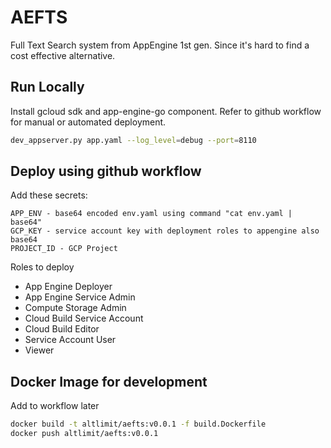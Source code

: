 # AEFTS

Full Text Search system from AppEngine 1st gen. Since it's hard to find a cost effective alternative.

## Run Locally

Install gcloud sdk and app-engine-go component. Refer to github workflow for manual or automated deployment.

```bash
dev_appserver.py app.yaml --log_level=debug --port=8110
```

## Deploy using github workflow

Add these secrets:

```text
APP_ENV - base64 encoded env.yaml using command "cat env.yaml | base64"
GCP_KEY - service account key with deployment roles to appengine also base64
PROJECT_ID - GCP Project
```

Roles to deploy

- App Engine Deployer
- App Engine Service Admin
- Compute Storage Admin
- Cloud Build Service Account
- Cloud Build Editor
- Service Account User
- Viewer

## Docker Image for development

Add to workflow later

```bash
docker build -t altlimit/aefts:v0.0.1 -f build.Dockerfile
docker push altlimit/aefts:v0.0.1
```
